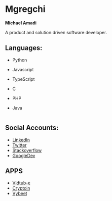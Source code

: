 # Mgregchi
**Michael Amadi** 

A product and solution driven software developer.

## Languages: 

- Python

- Javascript

- TypeScript

- C

- PHP

- Java

<p align="center">
  <img width="30%" rc="https://www.mgregchi.tk/images/me-bw-02.jpegj" style="border-radius: 50%">
</p>

## Social Accounts:

- [LinkedIn](https://www.linkedin.com/in/michael-amadi-15687811b)
- [Twitter](https://twitter.com/mgregchi02)
- [Stackoverflow](https://stackoverflow.com/users/14000587/)
- [GoogleDev](https://g.dev/mgregchi)

## APPS

- [Vidtub-e](https://vidtub-e.ml.com)
- [Cryptoin](https://cryptoin.mgregchi.tk)
- [Vybeet](https://vybeet.com)
